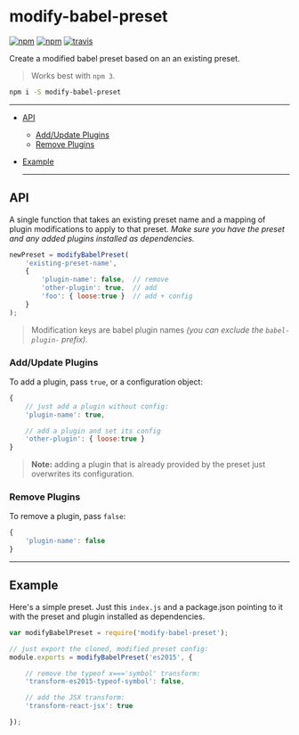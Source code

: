 
# modify-babel-preset

[![npm](https://img.shields.io/npm/v/modify-babel-preset.svg)](http://npm.im/modify-babel-preset)
[![npm](https://img.shields.io/npm/dm/modify-babel-preset.svg)](http://npm.im/modify-babel-preset)
[![travis](https://travis-ci.org/renaesop/modify-babel-preset.svg?branch=cnpm-test-case)](https://travis-ci.org/renaesop/modify-babel-preset)


Create a modified babel preset based on an an existing preset.

> Works best with `npm 3`.


```sh
npm i -S modify-babel-preset
```


---


- [API](#api)
	- [Add/Update Plugins](#addupdate-plugins)
	- [Remove Plugins](#remove-plugins)
- [Example](#example)


  ---


## API

A single function that takes an existing preset name and a mapping of plugin modifications to apply to that preset.  _Make sure you have the preset and any added plugins installed as dependencies._

```js
newPreset = modifyBabelPreset(
	'existing-preset-name',
	{
		'plugin-name': false,  // remove
		'other-plugin': true,  // add
		'foo': { loose:true }  // add + config
	}
);
```

> Modification keys are babel plugin names _(you can exclude the `babel-plugin-` prefix)._


### Add/Update Plugins

To add a plugin, pass `true`, or a configuration object:

```js
{
	// just add a plugin without config:
	'plugin-name': true,

	// add a plugin and set its config
	'other-plugin': { loose:true }
}
```

> **Note:** adding a plugin that is already provided by the preset just overwrites its configuration.


### Remove Plugins

To remove a plugin, pass `false`:

```js
{
	'plugin-name': false
}
```


---


## Example

Here's a simple preset. Just this `index.js` and a package.json pointing to it with the preset and plugin installed as dependencies.

```js
var modifyBabelPreset = require('modify-babel-preset');

// just export the cloned, modified preset config:
module.exports = modifyBabelPreset('es2015', {

	// remove the typeof x==='symbol' transform:
	'transform-es2015-typeof-symbol': false,

	// add the JSX transform:
	'transform-react-jsx': true

});
```
